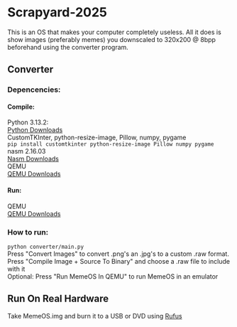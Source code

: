 # Scrapyard-2025<br>
This is an OS that makes your computer completely useless. All it does is show images (preferably memes) you downscaled to 320x200 @ 8bpp beforehand using the converter program.
## Converter
### Depencencies:<br>
#### Compile:<br>
Python 3.13.2:<br>
[Python Downloads](https://www.python.org/downloads/) <br>
CustomTKInter, python-resize-image, Pillow, numpy, pygame<br>
`pip install customtkinter python-resize-image Pillow numpy pygame`<br>
nasm 2.16.03<br>
[Nasm Downloads](https://www.nasm.us/pub/nasm/releasebuilds/2.16.03/)<br>
QEMU<br>
[QEMU Downloads](https://www.qemu.org/download/)<br>
#### Run:<br>
QEMU<br>
[QEMU Downloads](https://www.qemu.org/download/)<br>
### How to run:<br>
`python converter/main.py`<br>
Press "Convert Images" to convert .png's an .jpg's to a custom .raw format.<br>
Press "Compile Image + Source To Binary" and choose a .raw file to include with it<br>
Optional: Press "Run MemeOS In QEMU" to run MemeOS in an emulator
## Run On Real Hardware
Take MemeOS.img and burn it to a USB or DVD using [Rufus](https://rufus.ie/en/)
